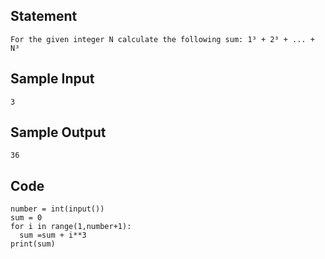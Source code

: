 ## Statement
```
For the given integer N calculate the following sum: 1³ + 2³ + ... + N³
```
## Sample Input
```
3
```
## Sample Output
```
36
```
## Code
```
number = int(input())
sum = 0
for i in range(1,number+1):
  sum =sum + i**3
print(sum) 
```
